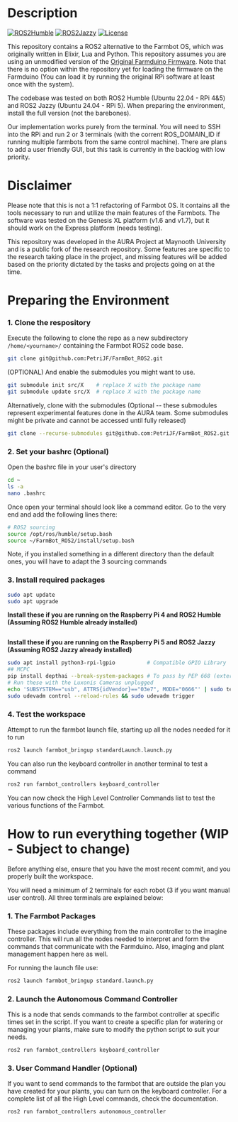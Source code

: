 
# Description

[![ROS2Humble](https://img.shields.io/badge/ROS2_Humble-Ubuntu_22.04-blue.svg)](https://docs.ros.org/en/humble/index.html)
[![ROS2Jazzy](https://img.shields.io/badge/ROS2_Jazzy-Ubuntu_24.04-green.svg)](https://docs.python.org/3/whatsnew/3.10.html)
[![License](https://img.shields.io/badge/license-MIT-yellow.svg)](https://opensource.org/license/MIT/)

This repository contains a ROS2 alternative to the Farmbot OS, which was originally written in Elixir, Lua and Python. This repository assumes you are using an unmodified version of the [Original Farmduino Firmware](https://github.com/FarmBot/farmbot-arduino-firmware). Note that there is no option within the repository yet for loading the firmware on the Farmduino (You can load it by running the original RPi software at least once with the system).

The codebase was tested on both ROS2 Humble (Ubuntu 22.04 - RPi 4&5) and ROS2 Jazzy (Ubuntu 24.04 - RPi 5). When preparing the environment, install the full version (not the barebones).

Our implementation works purely from the terminal. You will need to SSH into the RPi and run 2 or 3 terminals (with the corrent ROS_DOMAIN_ID if running multiple farmbots from the same control machine). There are plans to add a user friendly GUI, but this task is currently in the backlog with low priority.

# Disclaimer

Please note that this is not a 1:1 refactoring of Farmbot OS. It contains all the tools necessary to run and utilize the main features of the Farmbots. The software was tested on the Genesis XL platform (v1.6 and v1.7), but it should work on the Express platform (needs testing).

This repository was developed in the AURA Project at Maynooth University and is a public fork of the research repository. Some features are specific to the research taking place in the project, and missing features will be added based on the priority dictated by the tasks and projects going on at the time.

# Preparing the Environment

### 1. Clone the respository

Execute the following to clone the repo as a new subdirectory `/home/<yourname>/` containing the Farmbot ROS2 code base.
``` bash
git clone git@github.com:PetriJF/FarmBot_ROS2.git
```

(OPTIONAL) And enable the submodules you might want to use.
``` bash
git submodule init src/X    # replace X with the package name
git submodule update src/X  # replace X with the package name
```

Alternatively, clone with the submodules (Optional -- these submodules represent experimental features done in the AURA team. Some submodules might be private and cannot be accessed until fully released)
``` bash
git clone --recurse-submodules git@github.com:PetriJF/FarmBot_ROS2.git
```
### 2. Set your bashrc (Optional)

Open the bashrc file in your user's directory

``` bash
cd ~
ls -a
nano .bashrc
```

Once open your terminal should look like a command editor. Go to the very end and add the following lines there:

``` bash
# ROS2 sourcing
source /opt/ros/humble/setup.bash
source ~/FarmBot_ROS2/install/setup.bash
```

Note, if you installed something in a different directory than the default ones, you will have to adapt the 3 sourcing commands

### 3. Install required packages

``` bash
sudo apt update
sudo apt upgrade
```

**Install these if you are running on the Raspberry Pi 4 and ROS2 Humble (Assuming ROS2 Humble already installed)**
```bash

```
**Install these if you are running on the Raspberry Pi 5 and ROS2 Jazzy (Assuming ROS2 Jazzy already installed)**
``` bash
sudo apt install python3-rpi-lgpio          # Compatible GPIO Library
## MCPC
pip install depthai --break-system-packages # To pass by PEP 668 (externally-managed-environment)
# Run these with the Luxonis Cameras unplugged
echo 'SUBSYSTEM=="usb", ATTRS{idVendor}=="03e7", MODE="0666"' | sudo tee /etc/udev/rules.d/80-movidius.rules
sudo udevadm control --reload-rules && sudo udevadm trigger
```


### 4. Test the workspace

Attempt to run the farmbot launch file, starting up all the nodes needed for it to run

``` bash
ros2 launch farmbot_bringup standardLaunch.launch.py
```

You can also run the keyboard controller in another terminal to test a command

``` bash
ros2 run farmbot_controllers keyboard_controller
```

You can now check the High Level Controller Commands list to test the various functions of the Farmbot.

# How to run everything together (WIP - Subject to change)

Before anything else, ensure that you have the most recent commit, and you properly built the workspace.

You will need a minimum of 2 terminals for each robot (3 if you want manual user control). All three terminals are explained below:

### 1. The Farmbot Packages

These packages include everything from the main controller to the imagine controller. This will run all the nodes needed to interpret and form the commands that communicate with the Farmduino. Also, imaging and plant management happen here as well.

For running the launch file use:
``` bash
ros2 launch farmbot_bringup standard.launch.py
```

### 2. Launch the Autonomous Command Controller

This is a node that sends commands to the farmbot controller at specific times set in the script. If you want to create a specific plan for watering or managing your plants, make sure to modify the python script to suit your needs.

``` bash
ros2 run farmbot_controllers keyboard_controller
```

### 3. User Command Handler (Optional)

If you want to send commands to the farmbot that are outside the plan you have created for your plants, you can turn on the keyboard controller. For a complete list of all the High Level commands, check the documentation.

``` bash
ros2 run farmbot_controllers autonomous_controller
```

